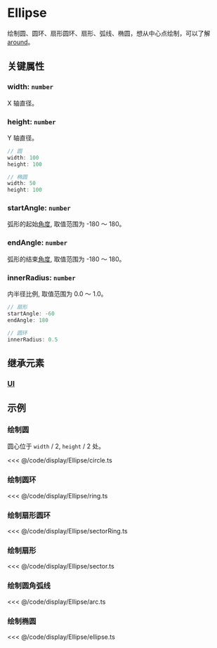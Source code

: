 <script setup>
import Case from '/component/Case.vue'
</script>

# Ellipse

绘制圆、圆环、扇形圆环、扇形、弧线、椭圆，想从中心点绘制，可以了解 [around](/reference/property/around.md)。

<case name="Ellipse" editor=false></case>

## 关键属性

### width: `number`

X 轴直径。

### height: `number`

Y 轴直径。

```ts
// 圆
width: 100
height: 100

// 椭圆
width: 50
height: 100
```

### startAngle: `number`

弧形的起始[角度](../interface/math/Math#rotation), 取值范围为 -180 ～ 180。

### endAngle: `number`

弧形的结束[角度](../interface/math/Math#rotation), 取值范围为 -180 ～ 180。

### innerRadius: `number`

内半径比例, 取值范围为 0.0 ～ 1.0。

```ts
// 扇形
startAngle: -60
endAngle: 180

// 圆环
innerRadius: 0.5
```

## 继承元素

### [UI](./UI.md)

<!-- ## API

### [Ellipse](/api/classes/Ellipse.md) -->

## 示例

<case name="Ellipse" index=0 editor=false></case>

### 绘制圆

圆心位于 `width` / 2, `height` / 2 处。

<<< @/code/display/Ellipse/circle.ts

<case name="Ellipse" index=1 editor=false></case>

### 绘制圆环

<<< @/code/display/Ellipse/ring.ts

<case name="Ellipse" index=2 editor=false></case>

### 绘制扇形圆环

<<< @/code/display/Ellipse/sectorRing.ts

<case name="Ellipse" index=3 editor=false></case>

### 绘制扇形

<<< @/code/display/Ellipse/sector.ts

<case name="Ellipse" index=4 editor=false></case>

### 绘制圆角弧线

<<< @/code/display/Ellipse/arc.ts

<case name="Ellipse" index=5 editor=false></case>

### 绘制椭圆

<<< @/code/display/Ellipse/ellipse.ts

